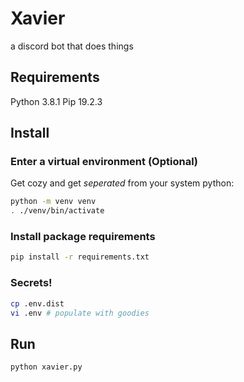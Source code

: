 # Xavier

a discord bot that does things

## Requirements

Python 3.8.1
Pip 19.2.3

## Install

### Enter a virtual environment (Optional)

Get cozy and get _seperated_ from your system python:

```bash
python -m venv venv
. ./venv/bin/activate
```

### Install package requirements

```bash
pip install -r requirements.txt
```

### Secrets!

```bash
cp .env.dist
vi .env # populate with goodies
```

## Run

```
python xavier.py
```
